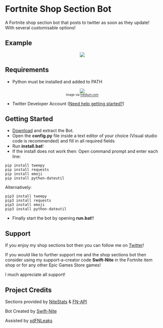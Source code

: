 # Fortnite Shop Section Bot
A Fortnite shop section bot that posts to twitter as soon as they update! With several customisable options!

## Example
<p align="center">
    <img src="https://cdn.discordapp.com/attachments/802370450561826817/1060449873268314132/example.png">
</p>

## Requirements
- Python must be installed and added to PATH
<p align="center">
    <img src="https://user-images.githubusercontent.com/74127135/212615961-10c507f5-01de-483a-914b-3270109cdb2b.png"><br>
    <sub><sup>Image via <a href="https://medium.com/@omoshalewa/why-you-should-add-python-to-path-and-how-58693c17c443">medium.com</a></sub></sup>
 </p>
 
- Twitter Developer Account ([Need help getting started?](https://user-images.githubusercontent.com/74127135/212613649-91012cd1-c02c-418a-a8e8-695ab4aeced0.mp4))

## Getting Started
- [Download](https://github.com/swiftnite/Fortnite-Shop-Sections-Bot/archive/refs/heads/main.zip) and extract the Bot.
- Open the **config.py** file inside a text editor of your choice (Visual studio code is recommended) and fill in all required fields
- Run **install.bat**! 
- If the install does not work then:
Open command prompt and enter each line:
~~~
pip install tweepy
pip install requests
pip install emoji
pip install python-dateutil
~~~
Alternatively: 
~~~
pip3 install tweepy
pip3 install requests
pip3 install emoji
pip3 install python-dateutil
~~~

- Finally start the bot by opening **run.bat**!!

## Support
If you enjoy my shop sections bot then you can follow me on [Twitter](https://twitter.com/intent/follow?screen_name=SwiftNite)!

If you would like to further support me and the shop sections bot then consider using my support-a-creator code **Swift-Nite** in the Fortnite item shop or for any other Epic Games Store games!

I much appreciate all support!

## Project Credits
Sections provided by [NiteStats](https://nitestats.com/) & [FN-API](https://fn-api.com/)

Bot Created by [Swift-Nite](https://twitter.com/intent/follow?screen_name=SwiftNite)

Assisted by [xdFNLeaks](https://twitter.com/intent/follow?screen_name=xdFNLeaks)

